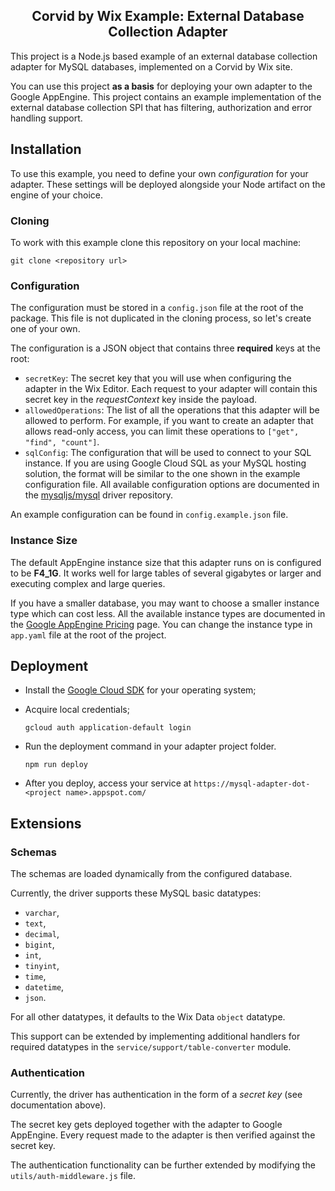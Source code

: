 <h2 align="center">
  Corvid by Wix Example: External Database Collection Adapter
</h1>

This project is a Node.js based example of an external database collection adapter for MySQL databases, implemented on a Corvid by Wix site.

You can use this project **as a basis** for deploying your own adapter to the Google AppEngine. This project contains an example implementation of the external database collection SPI that has filtering, authorization and error handling support.

## Installation

To use this example, you need to define your own _configuration_ for your adapter. These settings will be deployed alongside your Node artifact on the engine of your choice.

### Cloning

To work with this example clone this repository on your local machine:

```
git clone <repository url>
```

### Configuration

The configuration must be stored in a `config.json` file at the root of the package. This file is not duplicated in the cloning process, so let's create one of your own.

The configuration is a JSON object that contains three **required** keys at the root:

- `secretKey`: The secret key that you will use when configuring the adapter in the Wix Editor. Each request to your adapter will contain this secret key in the _requestContext_ key inside the payload.
- `allowedOperations`: The list of all the operations that this adapter will be allowed to perform. For example, if you want to create an adapter that allows read-only access, you can limit these operations to `["get", "find", "count"]`.
- `sqlConfig`: The configuration that will be used to connect to your SQL instance. If you are using Google Cloud SQL as your MySQL hosting solution, the format will be similar to the one shown in the example configuration file. All available configuration options are documented in the [mysqljs/mysql](https://github.com/mysqljs/mysql#connection-options) driver repository.

An example configuration can be found in `config.example.json` file.

### Instance Size

The default AppEngine instance size that this adapter runs on is configured to be **F4_1G**. It works well for large tables of several gigabytes or larger and executing complex and large queries.

If you have a smaller database, you may want to choose a smaller instance type which can cost less. All the available instance types are documented in the [Google AppEngine Pricing](https://cloud.google.com/appengine/pricing) page. You can change the instance type in `app.yaml` file at the root of the project.

## Deployment

- Install the [Google Cloud SDK](https://cloud.google.com/sdk/) for your operating system;
- Acquire local credentials;

      gcloud auth application-default login

- Run the deployment command in your adapter project folder.

      npm run deploy

- After you deploy, access your service at `https://mysql-adapter-dot-<project name>.appspot.com/`

## Extensions

### Schemas

The schemas are loaded dynamically from the configured database.

Currently, the driver supports these MySQL basic datatypes:
* `varchar`,
* `text`,
* `decimal`,
* `bigint`,
* `int`,
* `tinyint`,
* `time`,
* `datetime`,
* `json`.

For all other datatypes, it defaults to the Wix Data `object` datatype.

This support can be extended by implementing additional handlers for required datatypes in the `service/support/table-converter` module.

### Authentication

Currently, the driver has authentication in the form of a _secret key_ (see documentation above).

The secret key gets deployed together with the adapter to Google AppEngine. Every request made to the adapter is then verified against the secret key.

The authentication functionality can be further extended by modifying the `utils/auth-middleware.js` file.
